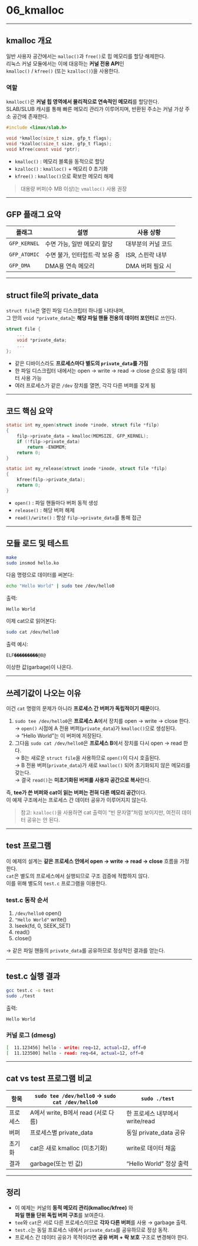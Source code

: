 # 06_kmalloc

---

## kmalloc 개요

일반 사용자 공간에서는 `malloc()`과 `free()`로 힙 메모리를 할당·해제한다.  
리눅스 커널 모듈에서는 이에 대응하는 **커널 전용 API**인  
`kmalloc()` / `kfree()` (또는 `kzalloc()`)을 사용한다.

### 역할
`kmalloc()`은 **커널 힙 영역에서 물리적으로 연속적인 메모리**를 할당한다.  
SLAB/SLUB 캐시를 통해 빠른 메모리 관리가 이루어지며, 반환된 주소는 커널 가상 주소 공간에 존재한다.

```c
#include <linux/slab.h>

void *kmalloc(size_t size, gfp_t flags);
void *kzalloc(size_t size, gfp_t flags);
void kfree(const void *ptr);
```

- `kmalloc()` : 메모리 블록을 동적으로 할당  
- `kzalloc()` : `kmalloc()` + 메모리 0 초기화  
- `kfree()` : `kmalloc()`으로 확보한 메모리 해제  

> 대용량 버퍼(수 MB 이상)는 `vmalloc()` 사용 권장

---

## GFP 플래그 요약

| 플래그 | 설명 | 사용 상황 |
|--------|------|------------|
| `GFP_KERNEL` | 수면 가능, 일반 메모리 할당 | 대부분의 커널 코드 |
| `GFP_ATOMIC` | 수면 불가, 인터럽트·락 보유 중 | ISR, 스핀락 내부 |
| `GFP_DMA` | DMA용 연속 메모리 | DMA 버퍼 필요 시 |

---

## struct file의 private_data

`struct file`은 열린 파일 디스크립터 하나를 나타내며,  
그 안의 `void *private_data`는 **해당 파일 핸들 전용의 데이터 포인터**로 쓰인다.

```c
struct file {
    ...
    void *private_data;
    ...
};
```

- 같은 디바이스라도 **프로세스마다 별도의 `private_data`를 가짐**  
- 한 파일 디스크립터 내에서는 open → write → read → close 순으로 동일 데이터 사용 가능  
- 여러 프로세스가 같은 `/dev` 장치를 열면, 각각 다른 버퍼를 갖게 됨  

---

## 코드 핵심 요약

```c
static int my_open(struct inode *inode, struct file *filp)
{
    filp->private_data = kmalloc(MEMSIZE, GFP_KERNEL);
    if (!filp->private_data)
        return -ENOMEM;
    return 0;
}

static int my_release(struct inode *inode, struct file *filp)
{
    kfree(filp->private_data);
    return 0;
}
```

- `open()` : 파일 핸들마다 버퍼 동적 생성  
- `release()` : 해당 버퍼 해제  
- `read()/write()` : 항상 `filp->private_data`를 통해 접근

---

## 모듈 로드 및 테스트

```bash
make
sudo insmod hello.ko
```

다음 명령으로 데이터를 써본다:

```bash
echo "Hello World" | sudo tee /dev/hello0
```

출력:
```
Hello World
```

이제 cat으로 읽어본다:

```bash
sudo cat /dev/hello0
```

출력 예시:
```
ELF���������@8@
```

이상한 값(garbage)이 나온다.  

---

## 쓰레기값이 나오는 이유

이건 `cat` 명령의 문제가 아니라 **프로세스 간 버퍼가 독립적이기 때문**이다.

1. `sudo tee /dev/hello0`은 **프로세스 A**에서 장치를 open → write → close 한다.  
   → `open()` 시점에 A 전용 버퍼(`private_data`)가 `kmalloc()`으로 생성된다.  
   → “Hello World”는 이 버퍼에 저장된다.
2. 그다음 `sudo cat /dev/hello0`은 **프로세스 B**에서 장치를 다시 open → read 한다.  
   → B는 새로운 `struct file`을 사용하므로 `open()`이 다시 호출된다.  
   → B 전용 버퍼(`private_data`)가 새로 `kmalloc()` 되어 초기화되지 않은 메모리를 갖는다.  
   → 결국 `read()`는 **미초기화된 버퍼를 사용자 공간으로 복사**한다.

즉, **tee가 쓴 버퍼와 cat이 읽는 버퍼는 전혀 다른 메모리 공간**이다.  
이 예제 구조에서는 프로세스 간 데이터 공유가 이루어지지 않는다.

> 참고: `kzalloc()`을 사용하면 cat 출력이 “빈 문자열”처럼 보이지만, 여전히 데이터 공유는 안 된다.

---

## test 프로그램

이 예제의 설계는 **같은 프로세스 안에서 open → write → read → close** 흐름을 가정한다.  
`cat`은 별도의 프로세스에서 실행되므로 구조 검증에 적합하지 않다.  
이를 위해 별도의 `test.c` 프로그램을 이용한다.

### test.c 동작 순서

1. `/dev/hello0` open()  
2. `"Hello World"` write()  
3. lseek(fd, 0, SEEK_SET)  
4. read()  
5. close()

→ 같은 파일 핸들의 `private_data`를 공유하므로 정상적인 결과를 얻는다.

---

## test.c 실행 결과

```bash
gcc test.c -o test
sudo ./test
```

출력:
```
Hello World
```

### 커널 로그 (dmesg)
```bash
[  11.123456] hello - write: req=12, actual=12, off=0
[  11.123500] hello - read: req=64, actual=12, off=0
```

---

## cat vs test 프로그램 비교

| 항목 | `sudo tee /dev/hello0` → `sudo cat /dev/hello0` | `sudo ./test` |
|------|--------------------------------------------------|----------------|
| 프로세스 | A에서 write, B에서 read (서로 다름) | 한 프로세스 내부에서 write/read |
| 버퍼 | 프로세스별 private_data | 동일 private_data 공유 |
| 초기화 | cat은 새로 kmalloc (미초기화) | write로 데이터 채움 |
| 결과 | garbage(또는 빈 값) | “Hello World” 정상 출력 |

---

## 정리

- 이 예제는 커널의 **동적 메모리 관리(kmalloc/kfree)** 와  
  **파일 핸들 단위 독립 버퍼 구조**를 보여준다.  
- `tee`와 `cat`은 서로 다른 프로세스이므로 **각자 다른 버퍼**를 사용 → garbage 출력.  
- `test.c`는 동일 프로세스 내에서 `private_data`를 공유하므로 정상 동작.  
- 프로세스 간 데이터 공유가 목적이라면 **공유 버퍼 + 락 보호** 구조로 변경해야 한다.
